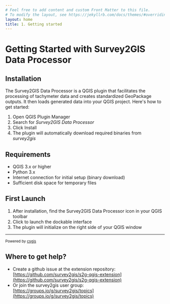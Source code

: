 ```yaml
---
# Feel free to add content and custom Front Matter to this file.
# To modify the layout, see https://jekyllrb.com/docs/themes/#overriding-theme-defaults
layout: home
title: 1. Getting started
---
```


# Getting Started with Survey2GIS Data Processor

## Installation

The Survey2GIS Data Processor is a QGIS plugin that facilitates the processing of tachymeter data and creates standardized GeoPackage outputs. It then loads generated data into your QGIS project. Here's how to get started:

1. Open QGIS Plugin Manager
2. Search for _Survey2GIS Data Processor_
3. Click Install
4. The plugin will automatically download required binaries from _survey2gis_

## Requirements

- QGIS 3.x or higher
- Python 3.x
- Internet connection for initial setup (binary download)
- Sufficient disk space for temporary files

## First Launch

1. After installation, find the Survey2GIS Data Processor icon in your QGIS toolbar
2. Click to launch the dockable interface
3. The plugin will initialize on the right side of your QGIS window

<hr>
<small>Powered by <a href="https://csgis.de/" target="_blank">csgis</a></small>

## Where to get help?

- Create a github issue at the extension repository: [https://github.com/survey2gis/s2g-qgis-extension](https://github.com/survey2gis/s2g-qgis-extension)
- Or join the survey2gis user group: [https://groups.io/g/survey2gis/topics](https://groups.io/g/survey2gis/topics)